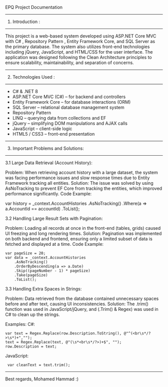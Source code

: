 EPQ Project Documentation

-------------------
1. Introduction :
-------------------
This project is a web-based system developed using ASP.NET Core MVC with C# , Repository Pattern , Entity Framework Core, and SQL Server as the primary database.
 The system also utilizes front-end technologies including jQuery, JavaScript, and HTML/CSS for the user interface.
 The application was designed following the Clean Architecture principles to ensure scalability, maintainability, and separation of concerns.

--------------------
2. Technologies Used :
---------------------
- C# & .NET 8
- ASP.NET Core MVC (C#) – for backend and controllers
- Entity Framework Core – for database interactions (ORM)
- SQL Server – relational database management system
- Repository Pattern
- LINQ – querying data from collections and EF
- jQuery – simplifying DOM manipulations and AJAX calls
- JavaScript – client-side logic
- HTML5 / CSS3 – front-end presentation

---------------------------------------
3. Important Problems and Solutions:
----------------------------------------
3.1 Large Data Retrieval (Account History):

Problem: When retrieving account history with a large dataset, the system was facing performance issues and slow response times due to Entity Framework tracking all entities.
Solution: The issue was solved by using AsNoTracking to prevent EF Core from tracking the entities, which improved performance significantly.
Code Example:

var history = _context.AccountHistories
    .AsNoTracking()
    .Where(a => a.AccountId == accountId)
    .ToList();

3.2 Handling Large Result Sets with Pagination:

Problem: Loading all records at once in the front-end (tables, grids) caused UI freezing and long rendering times.
Solution: Pagination was implemented on both backend and frontend, ensuring only a limited subset of data is fetched and displayed at a time.
Code Example:

```
var pageSize = 20;
var data = _context.AccountHistories
    .AsNoTracking()
    .OrderByDescending(a => a.Date)
    .Skip((pageNumber - 1) * pageSize)
    .Take(pageSize)
    .ToList();
```
3.3 Handling Extra Spaces in Strings:

Problem: Data retrieved from the database contained unnecessary spaces before and after text, causing UI inconsistencies.
Solution: The .trim() function was used in JavaScript/jQuery, and (.Trim() & Regex) was used in C# to clean up the strings.

Examples:
C#: 
```
var text = Regex.Replace(row.Description.ToString(), @"^(<br\s*/?>\s*)+","");
text = Regex.Replace(text, @"(\s*<br\s*/?>)+$", "");
row.Description = text;
```

JavaScript: 
```
 var cleanText = text.trim();
```

----------------------------------------------------------
Best regards,
Mohamed Hammad :)

